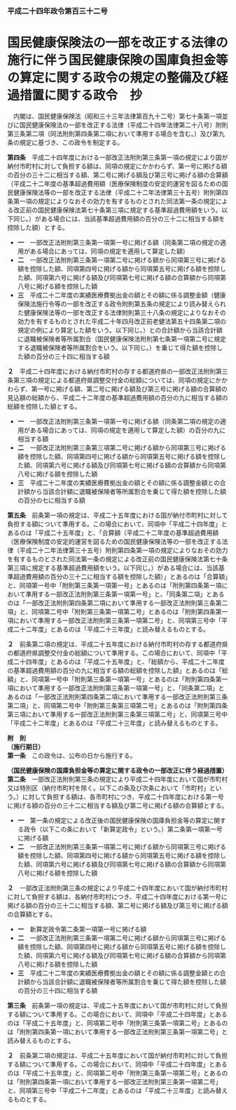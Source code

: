 ### 平成二十四年政令第百三十二号  
# 国民健康保険法の一部を改正する法律の施行に伴う国民健康保険の国庫負担金等の算定に関する政令の規定の整備及び経過措置に関する政令　抄  
　内閣は、国民健康保険法（昭和三十三年法律第百九十二号）第七十条第一項並びに国民健康保険法の一部を改正する法律（平成二十四年法律第二十八号）附則第三条第二項（同法附則第四条第二項において準用する場合を含む。）及び第九条の規定に基づき、この政令を制定する。  
  
**第四条**　平成二十四年度における一部改正法附則第三条第一項の規定により国が納付市町村に対して負担する額は、同項の規定にかかわらず、第一号に掲げる額の百分の三十二に相当する額、第二号に掲げる額及び第三号に掲げる額の合算額（平成二十二年度の基準超過費用額（医療保険制度の安定的運営を図るための国民健康保険法等の一部を改正する法律（平成二十二年法律第三十五号）附則第四条第一項の規定によりなおその効力を有するものとされた同法第一条の規定による改正前の国民健康保険法第七十条第三項に規定する基準超過費用額をいう。以下同じ。）がある場合には、当該基準超過費用額の百分の三十二に相当する額を控除した額）とする。  
* **一**　一部改正法附則第三条第一項第一号に掲げる額（同条第二項の規定の適用がある場合にあっては、同項の規定を適用して算定した額）  
* **二**　一部改正法附則第三条第一項第二号に掲げる額から同項第三号に掲げる額を控除した額、同項第四号に掲げる額から同項第五号に掲げる額を控除した額、同項第六号に掲げる額及び同項第七号に掲げる額の合算額から同項第八号に掲げる額を控除した額  
* **三**　平成二十二年度の実績医療費拠出金の額とその額に係る調整金額（健康保険法施行令等の一部を改正する政令附則第五条の規定により読み替えられた健康保険法等の一部を改正する法律附則第三十八条の規定によりなおその効力を有するものとされた平成二十年四月改正前老健法第五十四条第二項の規定の例により算定した額をいう。以下同じ。）との合計額から当該合計額に退職被保険者等所属割合（国民健康保険法附則第七条第一項第二号に規定する退職被保険者等所属割合をいう。以下同じ。）を乗じて得た額を控除した額の百分の三十四に相当する額  
  
**２**　平成二十四年度における納付市町村の存する都道府県の一部改正法附則第三条第三項の規定による都道府県調整交付金の総額については、同項の規定にかかわらず、第一号に掲げる額、第二号に掲げる額及び第三号に掲げる額の合算額の見込額の総額から、平成二十二年度の基準超過費用額の百分の九に相当する額の総額を控除した額とする。  
* **一**　一部改正法附則第三条第一項第一号に掲げる額（同条第二項の規定の適用がある場合にあっては、同項の規定を適用して算定した額）の百分の九に相当する額  
* **二**　一部改正法附則第三条第三項第二号に掲げる額から同項第三号に掲げる額を控除した額、同項第四号に掲げる額から同項第五号に掲げる額を控除した額、同項第六号に掲げる額及び同項第七号に掲げる額の合算額から同項第八号に掲げる額を控除した額  
* **三**　平成二十二年度の実績医療費拠出金の額とその額に係る調整金額との合計額から当該合計額に退職被保険者等所属割合を乗じて得た額を控除した額の百分の七に相当する額  
  
**第五条**　前条第一項の規定は、平成二十五年度における国が納付市町村に対して負担する額について準用する。この場合において、同項中「平成二十四年度」とあるのは「平成二十五年度」と、「合算額（平成二十二年度の基準超過費用額（医療保険制度の安定的運営を図るための国民健康保険法等の一部を改正する法律（平成二十二年法律第三十五号）附則第四条第一項の規定によりなおその効力を有するものとされた同法第一条の規定による改正前の国民健康保険法第七十条第三項に規定する基準超過費用額をいう。以下同じ。）がある場合には、当該基準超過費用額の百分の三十二に相当する額を控除した額）」とあるのは「合算額」と、同項第一号中「附則第三条第一項第一号」とあるのは「附則第四条第一項において準用する一部改正法附則第三条第一項第一号」と、「同条第二項」とあるのは「一部改正法附則第四条第二項において準用する一部改正法附則第三条第二項」と、同項第二号中「附則第三条第一項第二号」とあるのは「附則第四条第一項において準用する一部改正法附則第三条第一項第二号」と、同項第三号中「平成二十二年度」とあるのは「平成二十三年度」と読み替えるものとする。  
  
**２**　前条第二項の規定は、平成二十五年度における納付市町村の存する都道府県の都道府県調整交付金の総額について準用する。この場合において、同項中「平成二十四年度」とあるのは「平成二十五年度」と、「総額から、平成二十二年度の基準超過費用額の百分の九に相当する額の総額を控除した額」とあるのは「総額」と、同項第一号中「附則第三条第一項第一号」とあるのは「附則第四条第一項において準用する一部改正法附則第三条第一項第一号」と、「同条第二項」とあるのは「一部改正法附則第四条第二項において準用する一部改正法附則第三条第二項」と、同項第二号中「附則第三条第三項第二号」とあるのは「附則第四条第三項において準用する一部改正法附則第三条第三項第二号」と、同項第三号中「平成二十二年度」とあるのは「平成二十三年度」と読み替えるものとする。  
  
**附　則**  
**（施行期日）**  
**第一条**　この政令は、公布の日から施行する。  
  
**（国民健康保険の国庫負担金等の算定に関する政令の一部改正に伴う経過措置）**  
**第二条**　一部改正法附則第三条の規定により平成二十四年度において国が市町村又は特別区（納付市町村を除く。以下この条及び次条において「市町村」という。）に対して負担する額は、各市町村につき、平成二十四年度における第一号に掲げる額の百分の三十二に相当する額及び第二号に掲げる額の合算額とする。  
* **一**　第一条の規定による改正後の国民健康保険の国庫負担金等の算定に関する政令（以下この条において「新算定政令」という。）第二条第一項第一号に掲げる額  
* **二**　一部改正法附則第三条第一項第二号に掲げる額から同項第三号に掲げる額を控除した額、同項第四号に掲げる額から同項第五号に掲げる額を控除した額、同項第六号に掲げる額及び同項第七号に掲げる額の合算額から同項第八号に掲げる額を控除した額  
  
**２**　一部改正法附則第三条の規定により平成二十四年度において国が納付市町村に対して負担する額は、各納付市町村につき、平成二十四年度における第一号に掲げる額の百分の三十二に相当する額、第二号に掲げる額及び第三号に掲げる額の合算額とする。  
* **一**　新算定政令第二条第一項第一号に掲げる額  
* **二**　一部改正法附則第三条第一項第二号に掲げる額から同項第三号に掲げる額を控除した額、同項第四号に掲げる額から同項第五号に掲げる額を控除した額、同項第六号に掲げる額及び同項第七号に掲げる額の合算額から同項第八号に掲げる額を控除した額  
* **三**　平成二十二年度の実績医療費拠出金の額とその額に係る調整金額との合計額から当該合計額に退職被保険者等所属割合を乗じて得た額を控除した額の百分の三十四に相当する額  
  
**第三条**　前条第一項の規定は、平成二十五年度において国が市町村に対して負担する額について準用する。この場合において、同項中「平成二十四年度」とあるのは「平成二十五年度」と、同項第二号中「附則第三条第一項第二号」とあるのは「附則第四条第一項において準用する一部改正法附則第三条第一項第二号」と読み替えるものとする。  
  
**２**　前条第二項の規定は、平成二十五年度において国が納付市町村に対して負担する額について準用する。この場合において、同項中「平成二十四年度」とあるのは「平成二十五年度」と、同項第二号中「附則第三条第一項第二号」とあるのは「附則第四条第一項において準用する一部改正法附則第三条第一項第二号」と、同項第三号中「平成二十二年度」とあるのは「平成二十三年度」と読み替えるものとする。  
  
